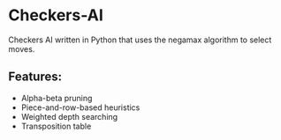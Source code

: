 # Checkers-AI
Checkers AI written in Python that uses the negamax algorithm to select moves.

## Features:
- Alpha-beta pruning
- Piece-and-row-based heuristics
- Weighted depth searching
- Transposition table
